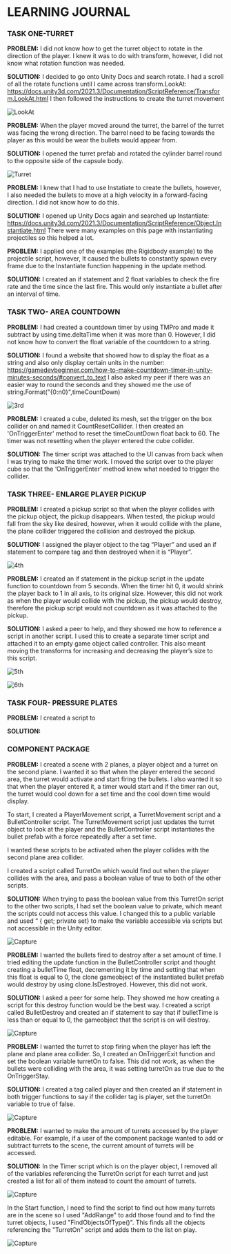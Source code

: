 # LEARNING JOURNAL

### TASK ONE-TURRET

**PROBLEM:**
I did not know how to get the turret object to rotate in the direction of the player. I knew it was to do with transform, however, I did not know what rotation function was needed.

**SOLUTION:**
I decided to go onto Unity Docs and search rotate. I had a scroll of all the rotate functions until I came across transform.LookAt: https://docs.unity3d.com/2021.3/Documentation/ScriptReference/Transform.LookAt.html
I then followed the instructions to create the turret movement

![LookAt](https://user-images.githubusercontent.com/114989045/199606018-f4c53f24-c196-4222-9ff1-ef51b5c021f9.png)


**PROBLEM:**
When the player moved around the turret, the barrel of the turret was facing the wrong direction. The barrel need to be facing towards the player as this would be wear the bullets would appear from.


**SOLUTION:**
I opened the turret prefab and rotated the cylinder barrel round to the opposite side of the capsule body.

![Turret](https://user-images.githubusercontent.com/114989045/199606095-893c2e65-0ba8-4a49-8916-76f61141d718.png)


**PROBLEM:**
I knew that I had to use Instatiate to create the bullets, however, I also needed the bullets to move at a high velocity in a forward-facing direction. I did not know how to do this.

**SOLUTION:**
I opened up Unity Docs again and searched up Instantiate: https://docs.unity3d.com/2021.3/Documentation/ScriptReference/Object.Instantiate.html
There were many examples on this page with instantiating projectiles so this helped a lot.

**PROBLEM:**
I applied one of the examples (the Rigidbody example) to the projectile script, however, It caused the bullets to constantly spawn every frame due to the Instantiate function happening in the update method.

**SOLUTION:**
I created an if statement and 2 float variables to check the fire rate and the time since the last fire. This would only instantiate a bullet after an interval of time.
































### TASK TWO- AREA COUNTDOWN

**PROBLEM:**
I had created a countdown timer by using TMPro and made it subtract by using time.deltaTime when it was more than 0. However, I did not know how to convert the float variable of the countdown to a string. 

**SOLUTION:**
I found a website that showed how to display the float as a string and also only display certain units in the number: https://gamedevbeginner.com/how-to-make-countdown-timer-in-unity-minutes-seconds/#convert_to_text 
I also asked my peer if there was an easier way to round the seconds and they showed me the use of string.Format("{0:n0}",timeCountDown)

![3rd](https://user-images.githubusercontent.com/114989045/199607209-f9b5c201-8b6e-4742-9d89-40ef04447cc0.png)



**PROBLEM:**
I created a cube, deleted its mesh, set the trigger on the box collider on and named it CountResetCollider. I then created an 'OnTriggerEnter' method to reset the timeCountDown float back to 60. The timer was not resetting when the player entered the cube collider.

**SOLUTION:**
The timer script was attached to the UI canvas from back when I was trying to make the timer work. I moved the script over to the player cube so that the ‘OnTriggerEnter’ method knew what needed to trigger the collider.


### TASK THREE- ENLARGE PLAYER PICKUP 

**PROBLEM:**
I created a pickup script so that when the player collides with the pickup object, the pickup disappears. When tested, the pickup would fall from the sky like desired, however, when it would collide with the plane, the plane collider triggered the collision and destroyed the pickup. 

**SOLUTION:**
I assigned the player object to the tag “Player” and used an if statement to compare tag and then destroyed when it is “Player”.

![4th](https://user-images.githubusercontent.com/114989045/199607257-7bbb2e14-a138-49e8-aeda-0e08e81c430c.png)



**PROBLEM:**
I created an if statement in the pickup script in the update function to countdown from 5 seconds. When the timer hit 0, it would shrink the player back to 1 in all axis, to its original size. However, this did not work as when the player would collide with the pickup, the pickup would destroy, therefore the pickup script would not countdown as it was attached to the pickup.

**SOLUTION:**
I asked a peer to help, and they showed me how to reference a script in another script. I used this to create a separate timer script and attached it to an empty game object called controller. This also meant moving the transforms for increasing and decreasing the player’s size to this script.

![5th](https://user-images.githubusercontent.com/114989045/199607298-910574e6-2aff-4897-90f4-ed332bc7cc8c.png)

![6th](https://user-images.githubusercontent.com/114989045/199607326-4c81e851-4d6a-4385-bd54-b8faa9215398.png)


### TASK FOUR- PRESSURE PLATES

**PROBLEM:**
I created a script to 


**SOLUTION:**


### COMPONENT PACKAGE

**PROBLEM:**
I created a scene with 2 planes, a player object and a turret on the second plane. I wanted it so that when the player entered the second area, the turret would activate and start firing the bullets. I also wanted it so that when the player entered it, a timer would start and if the timer ran out, the turret would cool down for a set time and the cool down time would display.

To start, I created a PlayerMovement script, a TurretMovement script and a BulletController script. The TurretMovement script just updates the turret object to look at the player and the BulletController script instantiates the bullet prefab with a force repeatedly after a set time.

I wanted these scripts to be activated when the player collides with the second plane area collider.

I created a script called TurretOn which would find out when the player collides with the area, and pass a boolean value of true to both of the other scripts.


**SOLUTION:**
When trying to pass the boolean value from this TurretOn script to the other two scripts, I had set the boolean value to private, which meant the scripts could not access this value. I changed this to a public variable and used “ { get; private set} to make the variable accessible via scripts but not accessible in the Unity editor.

![Capture](https://user-images.githubusercontent.com/114989045/201912236-77443c27-1b4f-4ea1-840a-4996c37703a9.PNG)

**PROBLEM:**
I wanted the bullets fired to destroy after a set amount of time. I tried editing the update function in the BulletController script and thought creating a bulletTime float, decrementing it by time and setting that when this float is equal to 0, the clone gameobject of the instantiated bullet prefab would destroy by using clone.IsDestroyed. However, this did not work.

**SOLUTION:**
I asked a peer for some help. They showed me how creating a script for this destroy function would be the best way. I created a script called BulletDestroy and created an if statement to say that if bulletTime is less than or equal to 0, the gameobject that the script is on will destroy.

![Capture](https://user-images.githubusercontent.com/114989045/201926280-489aa458-71b4-4d19-bffb-aa389ec44922.PNG)

**PROBLEM:**
I wanted the turret to stop firing when the player has left the plane and plane area collider. So, I created an OnTriggerExit function and set the boolean variable turretOn to false. This did not work, as when the bullets were colliding with the area, it was setting turretOn as true due to the OnTriggerStay.

**SOLUTION:**
I created a tag called player and then created an if statement in both trigger functions to say if the collider tag is player, set the turretOn variable to true of false.

![Capture](https://user-images.githubusercontent.com/114989045/201932010-4c647517-ab73-48a9-bd85-f6e854218fac.PNG)

**PROBLEM:**
I wanted to make the amount of turrets accessed by the player editable. For example, if a user of the component package wanted to add or subtract turrets to the scene, the current amount of turrets will be accessed.

**SOLUTION:**
In the Timer script which is on the player object, I removed all of the variables referencing the TurretOn script for each turret and just created a list for all of them instead to count the amount of turrets.

![Capture](https://user-images.githubusercontent.com/114989045/204537096-07dbfab2-6368-4a89-8a45-c3a9d68bc33e.PNG)

In the Start function, I need to find the script to find out how many turrets are in the scene so I used "AddRange" to add those found and to find the turret objects, I used "FindObjectsOfType<TurretOn>()". This finds all the objects referencing the "TurretOn" script and adds them to the list on play.

  ![Capture](https://user-images.githubusercontent.com/114989045/204538748-841bf1a4-addd-4b91-8132-6cf81e32e7ff.PNG)

  
  


